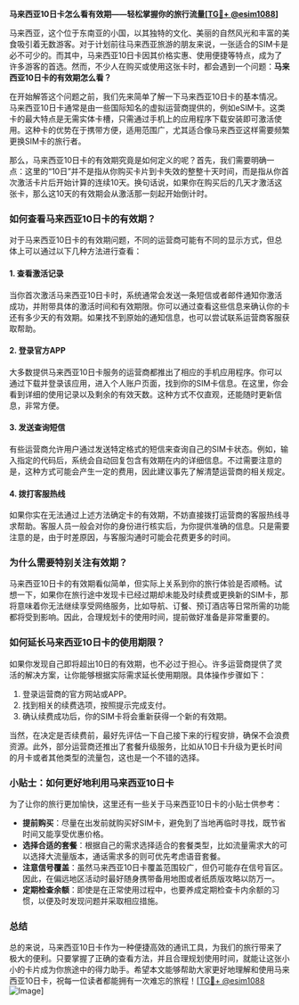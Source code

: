 **马来西亚10日卡怎么看有效期——轻松掌握你的旅行流量[[TG💪+ @esim1088](https://t.me/s/esim1088)]**

马来西亚，这个位于东南亚的小国，以其独特的文化、美丽的自然风光和丰富的美食吸引着无数游客。对于计划前往马来西亚旅游的朋友来说，一张适合的SIM卡是必不可少的。而其中，马来西亚10日卡因其价格实惠、使用便捷等特点，成为了许多游客的首选。然而，不少人在购买或使用这张卡时，都会遇到一个问题：**马来西亚10日卡的有效期怎么看？**

在开始解答这个问题之前，我们先来简单了解一下马来西亚10日卡的基本情况。马来西亚10日卡通常是由一些国际知名的虚拟运营商提供的，例如eSIM卡。这类卡的最大特点是无需实体卡槽，只需通过手机上的应用程序下载安装即可激活使用。这种卡的优势在于携带方便，适用范围广，尤其适合像马来西亚这样需要频繁更换SIM卡的旅行者。

那么，马来西亚10日卡的有效期究竟是如何定义的呢？首先，我们需要明确一点：这里的“10日”并不是指从你购买卡片到卡失效的整整十天时间，而是指从你首次激活卡片后开始计算的连续10天。换句话说，如果你在购买后的几天才激活这张卡，那么这10天的有效期会从激活那一刻起开始倒计时。

### **如何查看马来西亚10日卡的有效期？**

对于马来西亚10日卡的有效期问题，不同的运营商可能有不同的显示方式，但总体上可以通过以下几种方法进行查看：

#### **1. 查看激活记录**
当你首次激活马来西亚10日卡时，系统通常会发送一条短信或者邮件通知你激活成功，并附带具体的激活时间和有效期限。你可以通过查看这些信息来确认你的卡还有多少天的有效期。如果找不到原始的通知信息，也可以尝试联系运营商客服获取帮助。

#### **2. 登录官方APP**
大多数提供马来西亚10日卡服务的运营商都推出了相应的手机应用程序。你可以通过下载并登录该应用，进入个人账户页面，找到你的SIM卡信息。在这里，你会看到详细的使用记录以及剩余的有效天数。这种方式不仅直观，还能随时更新信息，非常方便。

#### **3. 发送查询短信**
有些运营商允许用户通过发送特定格式的短信来查询自己的SIM卡状态。例如，输入指定的代码后，系统会自动回复包含有效期在内的详细信息。不过需要注意的是，这种方式可能会产生一定的费用，因此建议事先了解清楚运营商的相关规定。

#### **4. 拨打客服热线**
如果你实在无法通过上述方法确定卡的有效期，不妨直接拨打运营商的客服热线寻求帮助。客服人员一般会对你的身份进行核实后，为你提供准确的信息。只是需要注意的是，由于时差原因，与客服沟通时可能会花费更多的时间。

### **为什么需要特别关注有效期？**

马来西亚10日卡的有效期看似简单，但实际上关系到你的旅行体验是否顺畅。试想一下，如果你在旅行途中发现卡已经过期却未能及时续费或更换新的SIM卡，那将意味着你无法继续享受网络服务，比如导航、订餐、预订酒店等日常所需的功能都将受到影响。因此，合理规划卡的使用时间，提前做好准备是非常重要的。

### **如何延长马来西亚10日卡的使用期限？**

如果你发现自己即将超出10日的有效期，也不必过于担心。许多运营商提供了灵活的解决方案，让你能够根据实际需求延长使用期限。具体操作步骤如下：

1. 登录运营商的官方网站或APP。
2. 找到相关的续费选项，按照提示完成支付。
3. 确认续费成功后，你的SIM卡将会重新获得一个新的有效期。

当然，在决定是否续费前，最好先评估一下自己接下来的行程安排，确保不会浪费资源。此外，部分运营商还推出了套餐升级服务，比如从10日卡升级为更长时间的月卡或者其他类型的流量包，这也是一个不错的选择。

### **小贴士：如何更好地利用马来西亚10日卡**

为了让你的旅行更加愉快，这里还有一些关于马来西亚10日卡的小贴士供参考：

- **提前购买**：尽量在出发前就购买好SIM卡，避免到了当地再临时寻找，既节省时间又能享受优惠价格。
- **选择合适的套餐**：根据自己的需求选择适合的套餐类型，比如流量需求大的可以选择大流量版本，通话需求多的则可优先考虑语音套餐。
- **注意信号覆盖**：虽然马来西亚10日卡覆盖范围较广，但仍可能存在信号盲区。因此，在偏远地区活动时最好随身携带备用地图或者纸质版攻略以防万一。
- **定期检查余额**：即使是在正常使用过程中，也要养成定期检查卡内余额的习惯，以便及时发现问题并采取相应措施。

### **总结**

总的来说，马来西亚10日卡作为一种便捷高效的通讯工具，为我们的旅行带来了极大的便利。只要掌握了正确的查看方法，并且合理规划使用时间，就能让这张小小的卡片成为你旅途中的得力助手。希望本文能够帮助大家更好地理解和使用马来西亚10日卡，祝每一位读者都能拥有一次难忘的旅程！[[TG💪+ @esim1088](https://t.me/s/esim1088) ![Image](https://i.postimg.cc/4NQfJmqS/Snipaste-2025-05-13-00-14-12.png)]